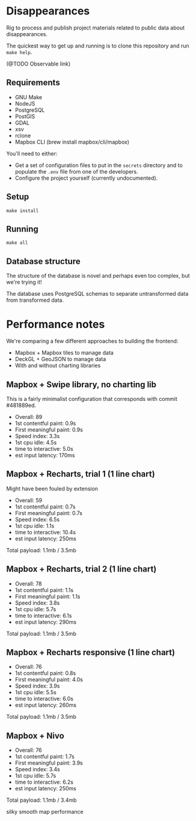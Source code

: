 # Disappearances

Rig to process and publish project materials related to public data about disappearances.

The quickest way to get up and running is to clone this repository and run `make help`.

(@TODO Observable link)

## Requirements

* GNU Make
* NodeJS
* PostgreSQL
* PostGIS
* GDAL
* xsv
* rclone
* Mapbox CLI (brew install mapbox/cli/mapbox)

You'll need to either:

* Get a set of configuration files to put in the `secrets` directory and to populate the `.env` file from one of the developers.
* Configure the project yourself (currently undocumented).

## Setup

```
make install
```

## Running

```
make all
```

## Database structure

The structure of the database is novel and perhaps even too complex, but we're trying it!

The database uses PostgreSQL schemas to separate untransformed data from transformed data.

# Performance notes

We're comparing a few different approaches to building the frontend:

* Mapbox + Mapbox tiles to manage data
* DeckGL + GeoJSON to manage data
* With and without charting libraries

## Mapbox + Swipe library, no charting lib

This is a fairly minimalist configuration that corresponds with commit #481889ed.

* Overall: 89
* 1st contentful paint: 0.9s
* First meaningful paint: 0.9s
* Speed index:  3.3s
* 1st cpu idle: 4.5s
* time to interactive: 5.0s
* est input latency: 170ms


## Mapbox + Recharts, trial 1 (1 line chart)

Might have been fouled by extension

* Overall: 59
* 1st contentful paint: 0.7s
* First meaningful paint: 0.7s
* Speed index:  6.5s
* 1st cpu idle: 1.1s
* time to interactive: 10.4s
* est input latency: 250ms

Total payload: 1.1mb / 3.5mb


## Mapbox + Recharts, trial 2 (1 line chart)

* Overall: 78
* 1st contentful paint: 1.1s
* First meaningful paint: 1.1s
* Speed index:  3.8s
* 1st cpu idle: 5.7s
* time to interactive: 6.1s
* est input latency: 290ms

Total payload: 1.1mb / 3.5mb

## Mapbox + Recharts responsive (1 line chart)

* Overall: 76
* 1st contentful paint: 0.8s
* First meaningful paint: 4.0s
* Speed index:  3.9s
* 1st cpu idle: 5.5s
* time to interactive: 6.0s
* est input latency: 260ms

Total payload: 1.1mb / 3.5mb

## Mapbox + Nivo

* Overall: 76
* 1st contentful paint: 1.7s
* First meaningful paint: 3.9s
* Speed index:  3.4s
* 1st cpu idle: 5.7s
* time to interactive: 6.2s
* est input latency: 250ms

Total payload: 1.1mb / 3.4mb

silky smooth map performance

